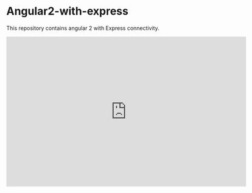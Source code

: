 # Angular2-with-express
This repository contains angular 2 with Express connectivity. 
<iframe width="630" height="394" src="https://www.useloom.com/embed/5f552fad0a2f493fa371ca0f5624ff96" frameborder="0" allowfullscreen>
This demo application is basically showing add and remove functionality build in Angular 2.
</iframe>

